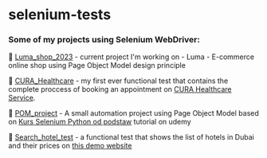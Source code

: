# selenium-tests

### Some of my projects using Selenium WebDriver:

:small_orange_diamond: [Luma_shop_2023](https://github.com/koliwia/selenium-tests/tree/main/Luma_shop_2023) - current project I'm working on - Luma - E-commerce online shop using Page Object Model design principle

:small_orange_diamond: [CURA_Healthcare](https://github.com/koliwia/selenium-tests/tree/main/CURA_Healthcare) - my first ever functional test that contains the complete proccess of booking an appointment on [CURA Healthcare Service](https://katalon-demo-cura.herokuapp.com/).

:small_orange_diamond: [POM_project](https://github.com/koliwia/selenium-tests/tree/main/POM_project) - A small automation project using Page Object Model based on [Kurs Selenium Python od podstaw](https://www.udemy.com/course/kurs-selenium-python/) tutorial on udemy

:small_orange_diamond: [Search_hotel_test](https://github.com/koliwia/selenium-tests/tree/main/Search_hotel_test) - a functional test that shows the list of hotels in Dubai and their prices on [this demo website](http://www.kurs-selenium.pl/demo/)
